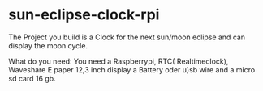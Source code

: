 # sun-eclipse-clock-rpi


The Project you build is a Clock 
for the next sun/moon eclipse and can display the moon cycle.

What do you need:
You need a Raspberrypi, RTC( Realtimeclock), Waveshare E paper 12,3 inch display 
a Battery oder u)sb wire and a micro sd card 16 gb.


